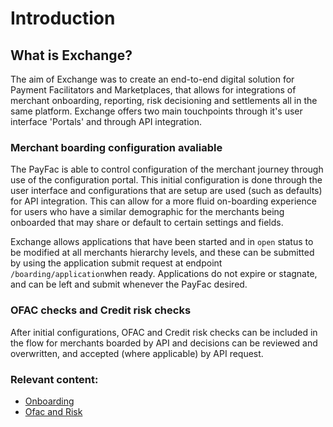 # Introduction

## What is Exchange?

The aim of Exchange was to create an end-to-end digital solution for Payment Facilitators and Marketplaces, that allows for integrations of merchant onboarding, reporting, risk decisioning and settlements all in the same platform. Exchange offers two main touchpoints through it's user interface 'Portals' and through API integration.

### Merchant boarding configuration avaliable

The PayFac is able to control configuration of the merchant journey through use of the configuration portal. This initial configuration is done through the user interface  and configurations that are setup are used (such as defaults) for API integration. This can allow for a more fluid on-boarding experience for users who have a similar demographic for the merchants being onboarded that may share or default to certain settings and fields.

Exchange allows applications that have been started and in `open` status to be modified at all merchants hierarchy levels, and these can be submitted by using the application submit request at endpoint `/boarding/application`when ready. Applications do not expire or stagnate, and can be left and submit whenever the PayFac desired.

### OFAC checks and Credit risk checks

After initial configurations, OFAC and Credit risk checks can be included in the flow for merchants boarded by API and decisions can be reviewed and overwritten, and accepted (where applicable) by API request. 

### Relevant content: 

- [Onboarding](?path=docs/getting-started/boarding.md)
- [Ofac and Risk](?path=docs/getting-started/risk.md)
